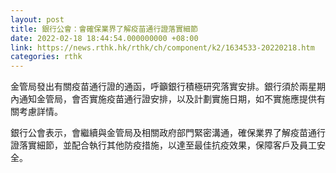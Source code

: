 ```yaml
---
layout: post
title: 銀行公會：會確保業界了解疫苗通行證落實細節
date: 2022-02-18 18:44:54.000000000 +08:00
link: https://news.rthk.hk/rthk/ch/component/k2/1634533-20220218.htm
categories: rthk
---
```


金管局發出有關疫苗通行證的通函，呼籲銀行積極研究落實安排。銀行須於兩星期內通知金管局，會否實施疫苗通行證安排，以及計劃實施日期，如不實施應提供有關考慮詳情。

銀行公會表示，會繼續與金管局及相關政府部門緊密溝通，確保業界了解疫苗通行證落實細節，並配合執行其他防疫措施，以達至最佳抗疫效果，保障客戶及員工安全。
